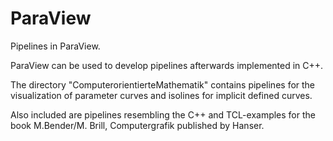 # ParaView

Pipelines in ParaView.

ParaView can be used to develop pipelines afterwards implemented in C++. 

The directory "ComputerorientierteMathematik" contains pipelines for the visualization of parameter curves and isolines for implicit defined curves.

Also included are pipelines resembling the C++ and TCL-examples for the book
M.Bender/M. Brill, Computergrafik published by Hanser.
